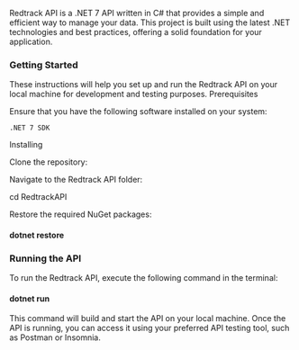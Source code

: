 
Redtrack API is a .NET 7 API written in C# that provides a simple and efficient way to manage your data. This project is built using the latest .NET technologies and best practices, offering a solid foundation for your application.

### Getting Started

These instructions will help you set up and run the Redtrack API on your local machine for development and testing purposes.
Prerequisites

Ensure that you have the following software installed on your system:

    .NET 7 SDK

Installing

Clone the repository:


Navigate to the Redtrack API folder:

cd RedtrackAPI

Restore the required NuGet packages: 

#### dotnet restore

### Running the API

To run the Redtrack API, execute the following command in the terminal: 

#### dotnet run

This command will build and start the API on your local machine. Once the API is running, you can access it using your preferred API testing tool, such as Postman or Insomnia.
